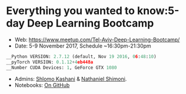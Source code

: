 # Everything you wanted to know:5-day Deep Learning Bootcamp

- Web: https://www.meetup.com/Tel-Aviv-Deep-Learning-Bootcamp/
- Date: 5-9 November 2017, Schedule ~16:30pm-21:30pm
```python
__Python VERSION: 2.7.12 (default, Nov 19 2016, 06:48:10)
__pyTorch VERSION: 0.1.12+4eb448a
__Number CUDA Devices: 1, GeForce GTX 1080
```
- Admins: <a href="https://github.com/QuantScientist">Shlomo Kashani</a> & <a href="https://github.com/QuantScientist">Nathaniel Shimoni</a>.
- Notebooks: <a href="https://github.com/QuantScientist/Deep-Learning-Boot-Camp/"> On GitHub</a>
